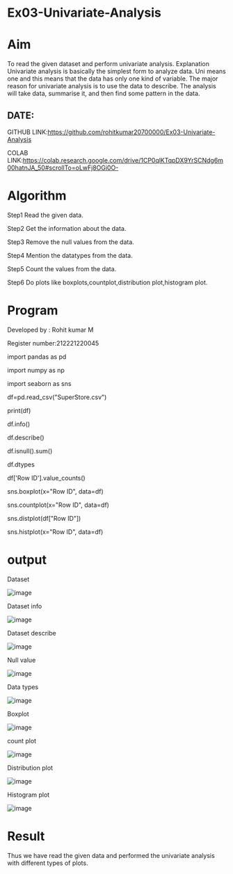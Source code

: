 # Ex03-Univariate-Analysis
# Aim
To read the given dataset and perform univariate analysis.
Explanation
Univariate analysis is basically the simplest form to analyze data. Uni means one and this means
that the data has only one kind of variable. The major reason for univariate analysis is to use the
data to describe. The analysis will take data, summarise it, and then find some pattern in the data.
## DATE:

GITHUB LINK:https://github.com/rohitkumar20700000/Ex03-Univariate-Analysis

COLAB LINK:https://colab.research.google.com/drive/1CP0qlKTqpDX9YrSCNdg6m00hatnJA_50#scrollTo=oLwFj8OGi0O-
# Algorithm
Step1 Read the given data.

Step2 Get the information about the data.

Step3 Remove the null values from the data.

Step4 Mention the datatypes from the data.

Step5 Count the values from the data.

Step6 Do plots like boxplots,countplot,distribution plot,histogram plot.
# Program

Developed by : Rohit kumar M

Register number:212221220045


import pandas as pd

import numpy as np

import seaborn as sns

df=pd.read_csv("SuperStore.csv")

print(df)

df.info()

df.describe()

df.isnull().sum()

df.dtypes

df['Row ID'].value_counts()

sns.boxplot(x="Row ID", data=df)

sns.countplot(x="Row ID", data=df)

sns.distplot(df["Row ID"])

sns.histplot(x="Row ID", data=df)
# output
Dataset

![image](https://user-images.githubusercontent.com/104413084/231061699-de53979e-4efc-4bea-98e7-d8a1e01c78f1.png)

Dataset info

![image](https://user-images.githubusercontent.com/104413084/231061915-54330ad7-88fa-48b4-a8d0-634a0dc797e7.png)

Dataset describe

![image](https://user-images.githubusercontent.com/104413084/231062074-6112f6a7-7e88-4d2b-b7ec-e611c0a7de51.png)

Null value

![image](https://user-images.githubusercontent.com/104413084/231062174-79aee600-8551-4256-89cb-221e236f5753.png)

Data types

![image](https://user-images.githubusercontent.com/104413084/231064739-ae77fafb-e550-41de-a4cb-276426c483d8.png)


Boxplot

![image](https://user-images.githubusercontent.com/104413084/231064964-d3df16d8-0ece-4996-9ade-613fbe1015a4.png)

count plot

![image](https://user-images.githubusercontent.com/104413084/231065077-58fe3715-13a4-4870-a0e4-ad42c5c07f62.png)

Distribution plot

![image](https://user-images.githubusercontent.com/104413084/231065275-86973cee-f94f-43ef-a67b-555d8869947f.png)

Histogram plot

![image](https://user-images.githubusercontent.com/104413084/231065430-37b8450e-8cd4-4f90-afc4-1aad155402b9.png)


# Result

Thus we have read the given data and performed the univariate analysis with different types of
plots.





